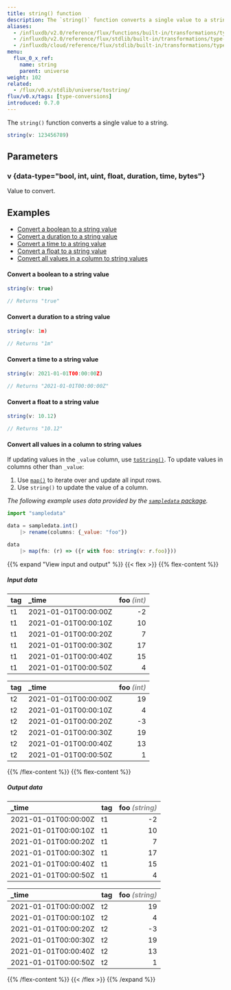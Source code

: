 ```yaml
---
title: string() function
description: The `string()` function converts a single value to a string.
aliases:
  - /influxdb/v2.0/reference/flux/functions/built-in/transformations/type-conversions/string/
  - /influxdb/v2.0/reference/flux/stdlib/built-in/transformations/type-conversions/string/
  - /influxdb/cloud/reference/flux/stdlib/built-in/transformations/type-conversions/string/
menu:
  flux_0_x_ref:
    name: string
    parent: universe
weight: 102
related:
  - /flux/v0.x/stdlib/universe/tostring/
flux/v0.x/tags: [type-conversions]
introduced: 0.7.0
---
```


The `string()` function converts a single value to a string.

```js
string(v: 123456789)
```

## Parameters

### v {data-type="bool, int, uint, float, duration, time, bytes"}
Value to convert.

## Examples

- [Convert a boolean to a string value](#convert-a-boolean-to-a-string-value)
- [Convert a duration to a string value](#convert-a-duration-to-a-string-value)
- [Convert a time to a string value](#convert-a-time-to-a-string-value)
- [Convert a float to a string value](#convert-a-float-to-a-string-value)
- [Convert all values in a column to string values](#convert-all-values-in-a-column-to-string-values)

#### Convert a boolean to a string value
```js
string(v: true)

// Returns "true"
```

#### Convert a duration to a string value
```js
string(v: 1m)

// Returns "1m"
```

#### Convert a time to a string value
```js
string(v: 2021-01-01T00:00:00Z)

// Returns "2021-01-01T00:00:00Z"
```

#### Convert a float to a string value
```js
string(v: 10.12)

// Returns "10.12"
```

#### Convert all values in a column to string values
If updating values in the `_value` column, use [`toString()`](/flux/v0.x/stdlib/universe/tostring/).
To update values in columns other than `_value`:

1. Use [`map()`](/flux/v0.x/stdlib/universe/map/) to iterate over and update all input rows.
2. Use `string()` to update the value of a column.

_The following example uses data provided by the [`sampledata` package](/flux/v0.x/stdlib/sampledata/)._

```js
import "sampledata"

data = sampledata.int()
    |> rename(columns: {_value: "foo"})

data
    |> map(fn: (r) => ({r with foo: string(v: r.foo)}))
```

{{% expand "View input and output" %}}
{{< flex >}}
{{% flex-content %}}
##### Input data
| tag | _time                | foo _<span style="opacity:.5;">(int)</span>_ |
| :-- | :------------------- | -------------------------------------------: |
| t1  | 2021-01-01T00:00:00Z |                                           -2 |
| t1  | 2021-01-01T00:00:10Z |                                           10 |
| t1  | 2021-01-01T00:00:20Z |                                            7 |
| t1  | 2021-01-01T00:00:30Z |                                           17 |
| t1  | 2021-01-01T00:00:40Z |                                           15 |
| t1  | 2021-01-01T00:00:50Z |                                            4 |

| tag | _time                | foo _<span style="opacity:.5;">(int)</span>_ |
| :-- | :------------------- | -------------------------------------------: |
| t2  | 2021-01-01T00:00:00Z |                                           19 |
| t2  | 2021-01-01T00:00:10Z |                                            4 |
| t2  | 2021-01-01T00:00:20Z |                                           -3 |
| t2  | 2021-01-01T00:00:30Z |                                           19 |
| t2  | 2021-01-01T00:00:40Z |                                           13 |
| t2  | 2021-01-01T00:00:50Z |                                            1 |

{{% /flex-content %}}
{{% flex-content %}}
##### Output data
| _time                | tag | foo _<span style="opacity:.5;">(string)</span>_ |
| :------------------- | :-- | ----------------------------------------------: |
| 2021-01-01T00:00:00Z | t1  |                                              -2 |
| 2021-01-01T00:00:10Z | t1  |                                              10 |
| 2021-01-01T00:00:20Z | t1  |                                               7 |
| 2021-01-01T00:00:30Z | t1  |                                              17 |
| 2021-01-01T00:00:40Z | t1  |                                              15 |
| 2021-01-01T00:00:50Z | t1  |                                               4 |

| _time                | tag | foo _<span style="opacity:.5;">(string)</span>_ |
| :------------------- | :-- | ----------------------------------------------: |
| 2021-01-01T00:00:00Z | t2  |                                              19 |
| 2021-01-01T00:00:10Z | t2  |                                               4 |
| 2021-01-01T00:00:20Z | t2  |                                              -3 |
| 2021-01-01T00:00:30Z | t2  |                                              19 |
| 2021-01-01T00:00:40Z | t2  |                                              13 |
| 2021-01-01T00:00:50Z | t2  |                                               1 |
{{% /flex-content %}}
{{< /flex >}}
{{% /expand %}}
